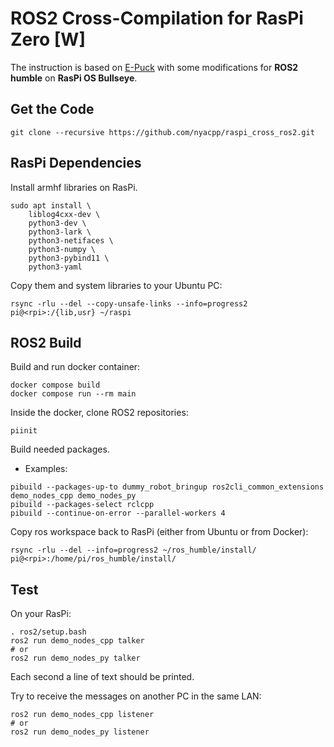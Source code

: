 # ROS2 Cross-Compilation for RasPi Zero [W]

The instruction is based on [E-Puck](https://github.com/cyberbotics/epuck_ros2/tree/master/installation/cross_compile) with some modifications for **ROS2 humble** on **RasPi OS Bullseye**.

## Get the Code
```
git clone --recursive https://github.com/nyacpp/raspi_cross_ros2.git
```

## RasPi Dependencies
Install armhf libraries on RasPi.
```
sudo apt install \
    liblog4cxx-dev \
    python3-dev \
    python3-lark \
    python3-netifaces \
    python3-numpy \
    python3-pybind11 \
    python3-yaml
```

Copy them and system libraries to your Ubuntu PC:
```
rsync -rlu --del --copy-unsafe-links --info=progress2 pi@<rpi>:/{lib,usr} ~/raspi
```

## ROS2 Build
Build and run docker container:
```
docker compose build
docker compose run --rm main
```

Inside the docker, clone ROS2 repositories:
```
piinit
```

Build needed packages.

* Examples:
```
pibuild --packages-up-to dummy_robot_bringup ros2cli_common_extensions demo_nodes_cpp demo_nodes_py
pibuild --packages-select rclcpp
pibuild --continue-on-error --parallel-workers 4
```

Copy ros workspace back to RasPi (either from Ubuntu or from Docker):
```
rsync -rlu --del --info=progress2 ~/ros_humble/install/ pi@<rpi>:/home/pi/ros_humble/install/
```

## Test
On your RasPi:
```
. ros2/setup.bash
ros2 run demo_nodes_cpp talker
# or
ros2 run demo_nodes_py talker
```

Each second a line of text should be printed.

Try to receive the messages on another PC in the same LAN:
```
ros2 run demo_nodes_cpp listener
# or
ros2 run demo_nodes_py listener
```
